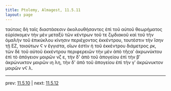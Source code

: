 ```yaml
---
title: Ptolemy, Almagest, 11.5.11
layout: page
---
```


ταύταις δὴ ταῖς διαστάσεσιν ἀκολουθήσαντες ἐπὶ τοῦ αὐτοῦ θεωρήματος εὑρίσκομεν τὴν μὲν μεταξὺ τῶν κέντρων τοῦ τε ζῳδιακοῦ καὶ τοῦ τὴν ὁμαλὴν τοῦ ἐπικύκλου κίνησιν περιέχοντος ἐκκέντρου, τουτέστιν τὴν ἴσην τῇ ΕΖ, τοιούτων Ϛ ν ἔγγιστα, οἵων ἐστὶν ἡ τοῦ ἐκκέντρου διάμετρος ρκ, τῶν δὲ τοῦ αὐτοῦ ἐκκέντρου περιφερειῶν τὴν μὲν ἀπὸ τῆςαʹ ἀκρωνύκτου ἐπὶ τὸ ἀπόγειον μοιρῶν νζ ε, τὴν δ' ἀπὸ τοῦ ἀπογείου ἐπὶ τὴν βʹ ἀκρώνυκτον μοιρῶν ιη λη, τὴν δ' ἀπὸ τοῦ ἀπογείου ἐπὶ τὴν γʹ ἀκρώνυκτον μοιρῶν νϚ λ. 

---

prev: [11.5.10](../11.5.10/) | next: [11.5.12](../11.5.12/)

